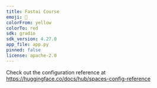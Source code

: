 ```yaml
---
title: Fastai Course
emoji: 🐨
colorFrom: yellow
colorTo: red
sdk: gradio
sdk_version: 4.27.0
app_file: app.py
pinned: false
license: apache-2.0
---
```


Check out the configuration reference at https://huggingface.co/docs/hub/spaces-config-reference
